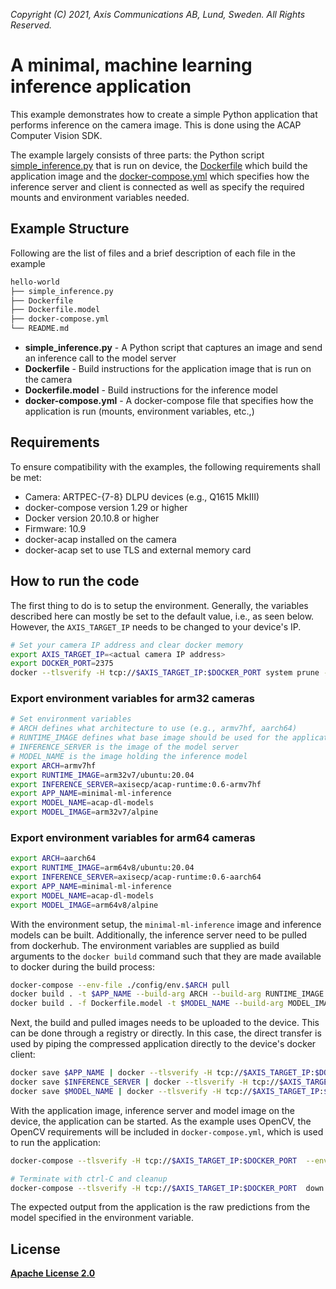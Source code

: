 *Copyright (C) 2021, Axis Communications AB, Lund, Sweden. All Rights Reserved.*


# A minimal, machine learning inference application
This example demonstrates how to create a simple Python application that performs inference on the camera image. This is done using the ACAP Computer Vision SDK.

The example largely consists of three parts: the Python script [simple_inference.py](simple_inference.py) that is run on device, the [Dockerfile](Dockerfile) which build the application image and the [docker-compose.yml](docker-compose.yml) which specifies how the inference server and client is connected as well as specify the required mounts and environment variables needed.

## Example Structure
Following are the list of files and a brief description of each file in the example
```bash
hello-world
├── simple_inference.py
├── Dockerfile
├── Dockerfile.model
├── docker-compose.yml
└── README.md
```

* **simple_inference.py** - A Python script that captures an image and send an inference call to the model server
* **Dockerfile** - Build instructions for the application image that is run on the camera
* **Dockerfile.model** - Build instructions for the inference model
* **docker-compose.yml** - A docker-compose file that specifies how the application is run (mounts, environment variables, etc.,)

## Requirements
To ensure compatibility with the examples, the following requirements shall be met:
* Camera: ARTPEC-{7-8} DLPU devices (e.g., Q1615 MkIII)
* docker-compose version 1.29 or higher
* Docker version 20.10.8 or higher
* Firmware: 10.9
* docker-acap installed on the camera
* docker-acap set to use TLS and external memory card

## How to run the code
The first thing to do is to setup the environment. Generally, the variables described here can mostly be set to the default value, i.e., as seen below. However, the `AXIS_TARGET_IP` needs to be changed to your device's IP.

```sh
# Set your camera IP address and clear docker memory
export AXIS_TARGET_IP=<actual camera IP address>
export DOCKER_PORT=2375
docker --tlsverify -H tcp://$AXIS_TARGET_IP:$DOCKER_PORT system prune -af
```

### Export environment variables for arm32 cameras
```sh
# Set environment variables
# ARCH defines what architecture to use (e.g., armv7hf, aarch64)
# RUNTIME_IMAGE defines what base image should be used for the application image 
# INFERENCE_SERVER is the image of the model server
# MODEL_NAME is the image holding the inference model
export ARCH=armv7hf
export RUNTIME_IMAGE=arm32v7/ubuntu:20.04
export INFERENCE_SERVER=axisecp/acap-runtime:0.6-armv7hf
export APP_NAME=minimal-ml-inference
export MODEL_NAME=acap-dl-models
export MODEL_IMAGE=arm32v7/alpine
```


### Export environment variables for arm64 cameras
```sh
export ARCH=aarch64
export RUNTIME_IMAGE=arm64v8/ubuntu:20.04
export INFERENCE_SERVER=axisecp/acap-runtime:0.6-aarch64
export APP_NAME=minimal-ml-inference
export MODEL_NAME=acap-dl-models
export MODEL_IMAGE=arm64v8/alpine
```
With the environment setup, the `minimal-ml-inference` image and inference models can be built. Additionally, the inference server need to be pulled from dockerhub. The environment variables are supplied as build arguments to the `docker build` command such that they are made available to docker during the build process:

```sh
docker-compose --env-file ./config/env.$ARCH pull
docker build . -t $APP_NAME --build-arg ARCH --build-arg RUNTIME_IMAGE
docker build . -f Dockerfile.model -t $MODEL_NAME --build-arg MODEL_IMAGE
```

Next, the build and pulled images needs to be uploaded to the device. This can be done through a registry or directly. In this case, the direct transfer is used by piping the compressed application directly to the device's docker client:

```sh
docker save $APP_NAME | docker --tlsverify -H tcp://$AXIS_TARGET_IP:$DOCKER_PORT  load
docker save $INFERENCE_SERVER | docker --tlsverify -H tcp://$AXIS_TARGET_IP:$DOCKER_PORT  load
docker save $MODEL_NAME | docker --tlsverify -H tcp://$AXIS_TARGET_IP:$DOCKER_PORT  load
```

With the application image, inference server and model image on the device, the application can be started. As the example uses OpenCV, the OpenCV requirements will be included in `docker-compose.yml`, which is used to run the application:

```sh
docker-compose --tlsverify -H tcp://$AXIS_TARGET_IP:$DOCKER_PORT  --env-file ./config/env.$ARCH  up

# Terminate with ctrl-C and cleanup
docker-compose --tlsverify -H tcp://$AXIS_TARGET_IP:$DOCKER_PORT  down -v
```

The expected output from the application is the raw predictions from the model specified in the environment variable.

## License
**[Apache License 2.0](../LICENSE)**
